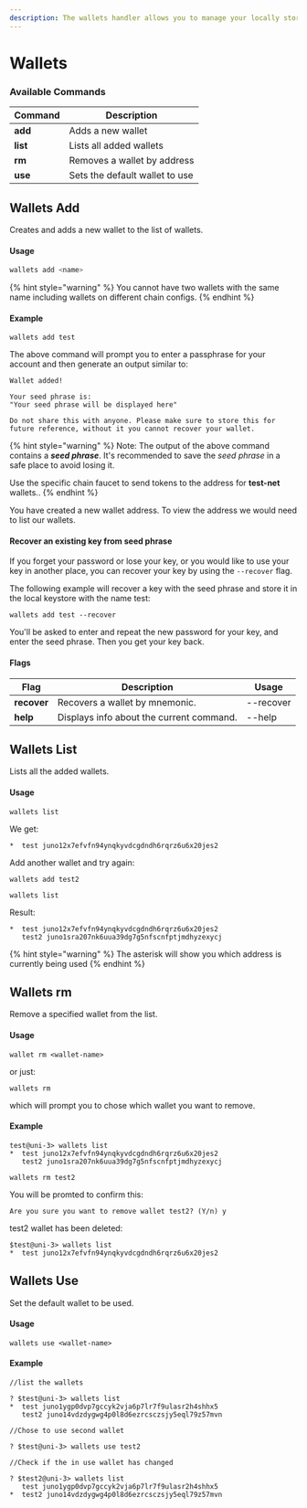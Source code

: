 ```yaml
---
description: The wallets handler allows you to manage your locally stored wallet keys
---
```


# Wallets

### Available Commands

| Command  | Description                     |
| -------- | ------------------------------- |
| **add**  | Adds a new wallet               |
| **list** | Lists all added wallets         |
| **rm**   | Removes a wallet by address     |
| **use**  | Sets the default wallet to use  |

## Wallets Add

Creates and adds a new wallet to the list of wallets.

#### Usage

```typescript
wallets add <name>
```

{% hint style="warning" %}
You cannot have two wallets with the same name including wallets on different chain configs.
{% endhint %}

#### Example

```
wallets add test
```

The above command will prompt you to enter a passphrase for your account and then generate an output similar to:

```
Wallet added!

Your seed phrase is:
"Your seed phrase will be displayed here" 

Do not share this with anyone. Please make sure to store this for future reference, without it you cannot recover your wallet.
```

{% hint style="warning" %}
Note: The output of the above command contains a _**seed phrase**_. It's recommended to save the _seed phrase_ in a safe place to avoid losing it.

Use the specific chain faucet to send tokens to the address for **test-net** wallets..
{% endhint %}

You have created a new wallet address. To view the address we would need to list our wallets.

#### Recover an existing key from seed phrase

If you forget your password or lose your key, or you would like to use your key in another place, you can recover your key by using the `--recover` flag.

The following example will recover a key with the seed phrase and store it in the local keystore with the name test:

```
wallets add test --recover
```

You'll be asked to enter and repeat the new password for your key, and enter the seed phrase. Then you get your key back.

#### Flags

| Flag        | Description                              | Usage     |
| ----------- | ---------------------------------------- | --------- |
| **recover** | Recovers a wallet by mnemonic.           | --recover |
| **help**    | Displays info about the current command. | --help    |

## Wallets List

Lists all the added wallets.

#### Usage

```
wallets list 
```

We get:

```
*  test juno12x7efvfn94ynqkyvdcgdndh6rqrz6u6x20jes2
```

Add another wallet and try again:

```
wallets add test2
```

```
wallets list
```

Result:

```
*  test juno12x7efvfn94ynqkyvdcgdndh6rqrz6u6x20jes2
   test2 juno1sra207nk6uua39dg7g5nfscnfptjmdhyzexycj
```

{% hint style="warning" %}
The asterisk will show you which address is currently being used
{% endhint %}

## Wallets rm

Remove a specified wallet from the list.

#### Usage

```
wallet rm <wallet-name>
```

or just:&#x20;

```
wallets rm 
```

which will prompt you to chose which wallet you want to remove.

#### Example

```
test@uni-3> wallets list
*  test juno12x7efvfn94ynqkyvdcgdndh6rqrz6u6x20jes2
   test2 juno1sra207nk6uua39dg7g5nfscnfptjmdhyzexycj
```

```
wallets rm test2 
```

You will be promted to confirm this:

```
Are you sure you want to remove wallet test2? (Y/n) y
```

test2 wallet has been deleted:

```
$test@uni-3> wallets list
*  test juno12x7efvfn94ynqkyvdcgdndh6rqrz6u6x20jes2
```

## Wallets Use

Set the default wallet to be used.

#### Usage

```
wallets use <wallet-name>
```

#### Example

```
//list the wallets

? $test@uni-3> wallets list
*  test juno1ygp0dvp7gccyk2vja6p7lr7f9ulasr2h4shhx5
   test2 juno14vdzdygwg4p0l8d6ezrcsczsjy5eql79z57mvn
   
//Chose to use second wallet

? $test@uni-3> wallets use test2

//Check if the in use wallet has changed 

? $test2@uni-3> wallets list
   test juno1ygp0dvp7gccyk2vja6p7lr7f9ulasr2h4shhx5
*  test2 juno14vdzdygwg4p0l8d6ezrcsczsjy5eql79z57mvn
```

